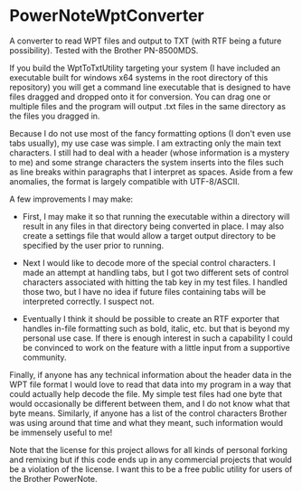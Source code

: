 # PowerNoteWptConverter
A converter to read WPT files and output to TXT (with RTF being a future possibility). Tested with the Brother PN-8500MDS.

If you build the WptToTxtUtility targeting your system (I have included an executable built for windows x64 systems in the root directory of this repository) you will get a command line executable that is designed to have files dragged and dropped onto it for conversion. You can drag one or multiple files and the program will output .txt files in the same directory as the files you dragged in.

Because I do not use most of the fancy formatting options (I don't even use tabs usually), my use case was simple. I am extracting only the main text characters. I still had to deal with a header (whose information is a mystery to me) and some strange characters the system inserts into the files such as line breaks within paragraphs that I interpret as spaces. Aside from a few anomalies, the format is largely compatible with UTF-8/ASCII.

A few improvements I may make:

* First, I may make it so that running the executable within a directory will result in any files in that directory being converted in place. I may also create a settings file that would allow a target output directory to be specified by the user prior to running.

* Next I would like to decode more of the special control characters. I made an attempt at handling tabs, but I got two different sets of control characters associated with hitting the tab key in my test files. I handled those two, but I have no idea if future files containing tabs will be interpreted correctly. I suspect not.

* Eventually I think it should be possible to create an RTF exporter that handles in-file formatting such as bold, italic, etc. but that is beyond my personal use case. If there is enough interest in such a capability I could be convinced to work on the feature with a little input from a supportive community.

Finally, if anyone has any technical information about the header data in the WPT file format I would love to read that data into my program in a way that could actually help decode the file. My simple test files had one byte that would occasionally be different between them, and I do not know what that byte means. Similarly, if anyone has a list of the control characters Brother was using around that time and what they meant, such information would be immensely useful to me!

Note that the license for this project allows for all kinds of personal forking and remixing but if this code ends up in any commercial projects that would be a violation of the license. I want this to be a free public utility for users of the Brother PowerNote.